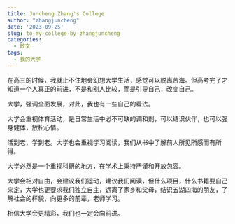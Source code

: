 ```yaml
---
title: Juncheng Zhang's College
author: "zhangjuncheng"
date: '2023-09-25'
slug: to-my-college-by-zhangjuncheng
categories:
  - 散文
tags:
  - 我的大学
---
```



在高三的时候，我就止不住地会幻想大学生活，感觉可以脱离苦海。但高考完了才知道一个人真正的前进，不是和别人比较，而是引导自己，改变自己。

大学，强调全面发展，对此，我也有一些自己的看法。

大学会重视体育活动，是日常生活中必不可缺的调和剂，可以结识伙伴，也可以强身健体，放松心情。

活到老，学到老。大学也会重视学习阅读，我们从书中了解前人所见所感而有所得。

大学必然是一个重视科研的地方，在学术上秉持严谨和开放包容。

大学会相对自由，会建议我们运动，建议我们阅读，但什么项目，什么书籍要自己来定，大学也更要求我们独立自主，远离了家乡和父母，结识五湖四海的朋友，了解社会的样貌，向更多的前辈，老师学习。

相信大学会更精彩，我们也一定会向前进。